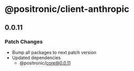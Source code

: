 # @positronic/client-anthropic

## 0.0.11

### Patch Changes

- Bump all packages to next patch version
- Updated dependencies
  - @positronic/core@0.0.11
